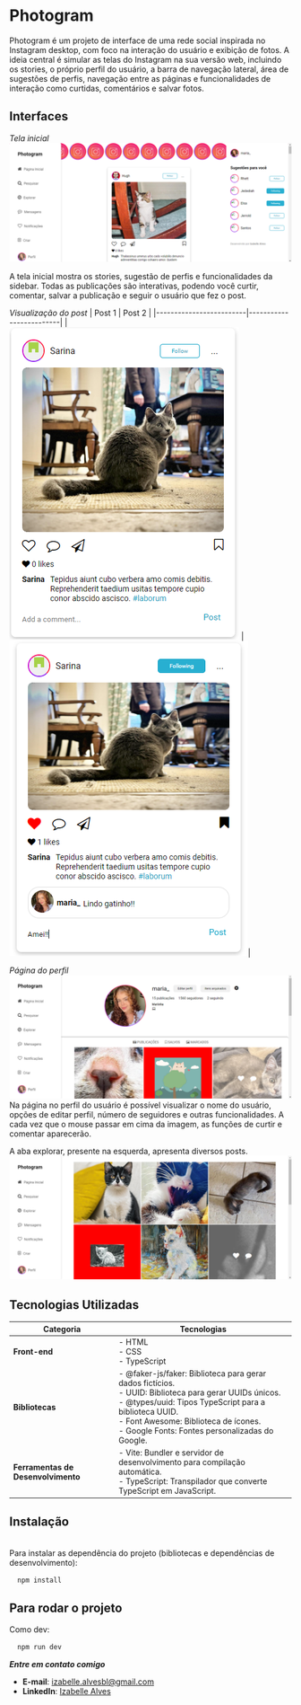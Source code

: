 # Photogram

Photogram é um projeto de interface de uma rede social inspirada no Instagram desktop, com foco na interação do usuário e exibição de fotos. A ideia central é simular as telas do Instagram na sua versão web, incluindo os stories, o próprio perfil do usuário, a barra de navegação lateral, área de sugestões de perfis, navegação entre as páginas e funcionalidades de interação como curtidas, comentários e salvar fotos.

## Interfaces

_Tela inicial_
![](imagens-projeto/image.png)

A tela inicial mostra os stories, sugestão de perfis e funcionalidades da sidebar. Todas as publicações são interativas, podendo você curtir, comentar, salvar a publicação e seguir o usuário que fez o post.

_Visualização do post_
| Post 1 | Post 2 |
|-------------------------|-------------------------|
| ![](imagens-projeto/image-2.png) | ![](imagens-projeto/image-3.png)|

_Página do perfil_
![](imagens-projeto/image-4.png)
Na página no perfil do usuário é possível visualizar o nome do usuário, opções de editar perfil, número de seguidores e outras funcionalidades. A cada vez que o mouse passar em cima da imagem, as funções de curtir e comentar aparecerão.

A aba explorar, presente na esquerda, apresenta diversos posts.
![](imagens-projeto/image-5.png)

## Tecnologias Utilizadas

| **Categoria**                      | **Tecnologias**                                                                                                                                                                                                                                                  |
| ---------------------------------- | ---------------------------------------------------------------------------------------------------------------------------------------------------------------------------------------------------------------------------------------------------------------- |
| **Front-end**                      | - HTML<br>- CSS<br>- TypeScript                                                                                                                                                                                                                                  |
| **Bibliotecas**                    | - @faker-js/faker: Biblioteca para gerar dados fictícios.<br>- UUID: Biblioteca para gerar UUIDs únicos.<br>- @types/uuid: Tipos TypeScript para a biblioteca UUID.<br>- Font Awesome: Biblioteca de ícones.<br>- Google Fonts: Fontes personalizadas do Google. |
| **Ferramentas de Desenvolvimento** | - Vite: Bundler e servidor de desenvolvimento para compilação automática.<br>- TypeScript: Transpilador que converte TypeScript em JavaScript.                                                                                                                   |

## Instalação

<br>Para instalar as dependência do projeto (bibliotecas e dependências de desenvolvimento):

```bash
  npm install
```

## Para rodar o projeto

Como dev:

```bash
  npm run dev
```

**_Entre em contato comigo_**

- **E-mail**: [izabelle.alvesbl@gmail.com](mailto:izabelle.alvesbl@gmail.com)
- **LinkedIn**: [Izabelle Alves](https://www.linkedin.com/in/izabellealvess/)
